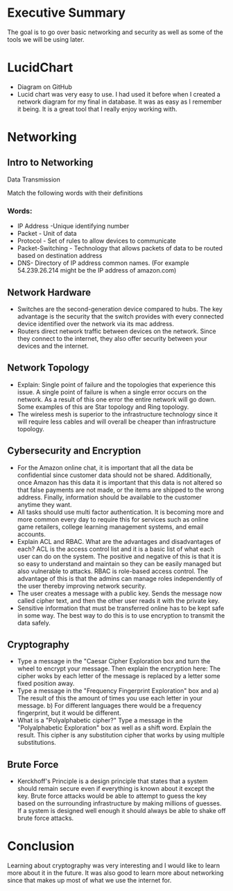# Executive Summary
The goal is to go over basic networking and security as well as some of the tools we will be using later. 
# LucidChart
* Diagram on GitHub
* Lucid chart was very easy to use. I had used it before when I created a network diagram for my final in database. It was as easy as I remember it being. It is a great tool that I really enjoy working with. 
# Networking
## Intro to Networking
Data Transmission

Match the following words with their definitions

### Words: 
* IP Address -Unique identifying number
* Packet - Unit of data
* Protocol - Set of rules to allow devices to communicate
* Packet-Switching - Technology that allows packets of data to be routed based on destination address
* DNS- Directory of IP address common names. (For example 54.239.26.214 might be the IP address of amazon.com)

## Network Hardware
* Switches are the second-generation device compared to hubs. The key advantage is the security that the switch provides with every connected device identified over the network via its mac address.  
* Routers direct network traffic between devices on the network. Since they connect to the internet, they also offer security between your devices and the internet. 

## Network Topology
* Explain: Single point of failure and the topologies that experience this issue. A single point of failure is when a single error occurs on the network. As a result of this one error the entire network will go down.  Some examples of this are Star topology and Ring topology. 
* The wireless mesh is superior to the infrastructure technology since it will require less cables and will overall be cheaper than infrastructure topology. 

## Cybersecurity and Encryption
* For the Amazon online chat, it is important that all the data be confidential since customer data should not be shared. Additionally, once Amazon has this data it is important that this data is not altered so that false payments are not made, or the items are shipped to the wrong address. Finally, information should be available to the customer anytime they want. 
* All tasks should use multi factor authentication. It is becoming more and more common every day to require this for services such as online game retailers, college learning management systems, and email accounts. 
* Explain ACL and RBAC. What are the advantages and disadvantages of each? ACL is the access control list and it is a basic list of what each user can do on the system. The positive and negative of this is that it is so easy to understand and maintain so they can be easily managed but also vulnerable to attacks. RBAC is role-based access control. The advantage of this is that the admins can manage roles independently of the user thereby improving network security. 
* The user creates a message with a public key. Sends the message now called cipher text, and then the other user reads it with the private key. 
* Sensitive information that must be transferred online has to be kept safe in some way. The best way to do this is to use encryption to transmit the data safely. 

## Cryptography
* Type a message in the "Caesar Cipher Exploration box and turn the wheel to encrypt your message. Then explain the encryption here: The cipher woks by each letter of the message is replaced by a letter some fixed position away. 
* Type a message in the "Frequency Fingerprint Exploration" box and a) The result of this the amount of times you use each letter in your message. b) For different languages there would be a frequency fingerprint, but it would be different. 
* What is a "Polyalphabetic cipher?" Type a message in the "Polyalphabetic Exploration" box as well as a shift word. Explain the result. This cipher is any substitution cipher that works by using multiple substitutions. 
## Brute Force
* Kerckhoff's Principle is a design principle that states that a system should remain secure even if everything is known about it except the key. Brute force attacks would be able to attempt to guess the key based on the surrounding infrastructure by making millions of guesses. If a system is designed well enough it should always be able to shake off brute force attacks. 
# Conclusion
Learning about cryptography was very interesting and I would like to learn more about it in the future. It was also good to learn more about networking since that makes up most of what we use the internet for. 

